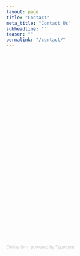 ```yaml
---
layout: page
title: "Contact"
meta_title: "Contact Us"
subheadline: ""
teaser: ""
permalink: "/contact/"
---
```

<!-- Change the width and height values to suit you best -->
<div class="typeform-widget" data-url="https://thatslifesci.typeform.com/to/x6pgug" data-text="Contact Form" style="width:100%;height:500px;"></div>
<script>(function(){var qs,js,q,s,d=document,gi=d.getElementById,ce=d.createElement,gt=d.getElementsByTagName,id='typef_orm',b='https://s3-eu-west-1.amazonaws.com/share.typeform.com/';if(!gi.call(d,id)){js=ce.call(d,'script');js.id=id;js.src=b+'widget.js';q=gt.call(d,'script')[0];q.parentNode.insertBefore(js,q)}})()</script>
<div style="font-family: Sans-Serif;font-size: 12px;color: #999;opacity: 0.5; padding-top: 5px;"><a href="https://www.typeform.com/examples/forms/?utm_campaign=x6pgug&amp;utm_source=typeform.com-2546499-Basic&amp;utm_medium=typeform&amp;utm_content=typeform-embedded-onlineform&amp;utm_term=EN" style="color: #999" target="_blank">Online form</a> powered by Typeform</div>
